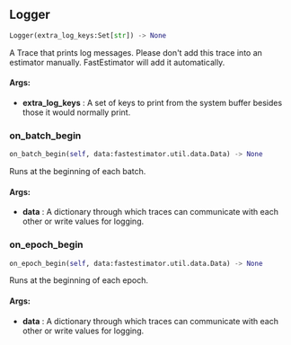 ## Logger
```python
Logger(extra_log_keys:Set[str]) -> None
```
A Trace that prints log messages.    Please don't add this trace into an estimator manually. FastEstimator will add it automatically.

#### Args:

* **extra_log_keys** :  A set of keys to print from the system buffer besides those it would normally print.    

### on_batch_begin
```python
on_batch_begin(self, data:fastestimator.util.data.Data) -> None
```
Runs at the beginning of each batch.

#### Args:

* **data** :  A dictionary through which traces can communicate with each other or write values for logging.        

### on_epoch_begin
```python
on_epoch_begin(self, data:fastestimator.util.data.Data) -> None
```
Runs at the beginning of each epoch.

#### Args:

* **data** :  A dictionary through which traces can communicate with each other or write values for logging.        